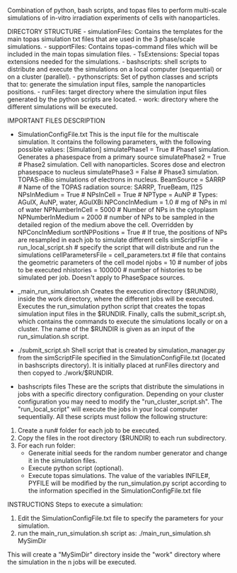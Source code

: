 
Combination of python, bash scripts, and topas files to perform multi-scale simulations of in-vitro irradiation experiments of cells with nanoparticles.

DIRECTORY STRUCTURE
	- simulationFiles: Contains the templates for the main topas simulation txt files that are used in the 3 phase/scale simulations.
	- supportFiles: Contains topas-command files which will be included in the main topas simulation files.
	- TsExtensions: Special topas extensions needed for the simulations.
	- bashscripts: shell scripts to distribute and execute the simulations on a local computer (sequential) or on a cluster (parallel).
	- pythonscripts: Set of python classes and scripts that to: generate the simulation input files, sample the nanoparticles positions.
	- runFiles: target directory where the simulation input files generated by the python scripts are located.
	- work: directory where the different simulations will be executed. 


IMPORTANT FILES DESCRIPTION

- SimulationConfigFile.txt
This is the input file for the multiscale simulation.
It contains the following parameters, with the following possible values:
[Simulation]
simulatePhase1 = True                            # Phase1 simulation. Generates a phasespace from a primary source
simulatePhase2 = True                            # Phase2 simulation. Cell with nanoparticles. Scores dose and electron phasespace to nucleus
simulatePhase3 = False                           # Phase3 simulation. TOPAS-nBio simulations of electrons in nucleus.
BeamSource = SARRP                               # Name of the TOPAS radiation source: SARRP, TrueBeam, I125
NPsInMedium = True                               # 
NPsInCell = True                                 # 
NPType = AuNP                                   # Types: AGuIX, AuNP, water, AGuIXBi
NPConcInMedium = 1.0                             # mg of NPs in ml of water
NPNumberInCell = 5000                          # Number of NPs in the cytoplasm
NPNumberInMedium = 2000                          # number of NPs to be sampled in the detailed region of the medium above the cell. Overridden by NPConcInMedium
sortNPPositions = True                           # If true, the positions of NPs are resampled in each job to simulate different cells
simScriptFile = run_local_script.sh              # specify the script that will distribute and run the simulations
cellParametersFile = cell_parameters.txt         # file that contains the geometric parameters of the cell model
njobs = 10                                        # number of jobs to be executed
nhistories = 100000                                # number of histories to be simulated per job. Doesn't apply to PhaseSpace sources.

- _main_run_simulation.sh
Creates the execution directory ($RUNDIR), inside the work directory, where the different jobs will be executed.
Executes the run_simulation python script that creates the topas simulation input files in the $RUNDIR.
Finally, calls the submit_script.sh, which contains the commands to execute the simulations locally or on a cluster.
The name of the $RUNDIR is given as an input of the run_simulation.sh script.

- ./submit_script.sh
Shell script that is created by simulation_manager.py from the simScriptFile specified in the SimulationConfigFile.txt (located in bashscripts directory).
It is initially placed at runFiles directory and then copyed to ./work/$RUNDIR. 

- bashscripts files
These are the scripts that distribute the simulations in jobs with a specific directory configuration.
Depending on your cluster configuration you may need to modify the "run_cluster_script.sh".
The "run_local_script" will execute the jobs in your local computer sequentially.
All these scripts must follow the following structure:
1. Create a run# folder for each job to be executed.
2. Copy the files in the root directory ($RUNDIR) to each run subdirectory.
3. For each run folder:
	- Generate initial seeds for the random number generator and change it in the simulation files.
	- Execute python script (optional).
	- Execute topas simulations.
The value of the variables INFILE#, PYFILE will be modified by the run_simulation.py script according to the information specified in the SimulationConfigFile.txt file


INSTRUCTIONS
Steps to execute a simulation:

1. Edit the SimulationConfigFile.txt file to specify the parameters for your simulation.
2. run the main_run_simulation.sh script as:
         ./main_run_simulation.sh MySimDir
		 
This will create a "MySimDir" directory inside the "work" directory where the simulation in the n jobs will be executed.

